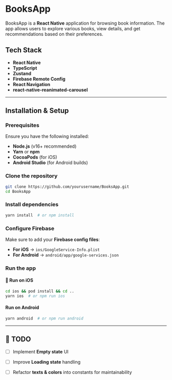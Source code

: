 # BooksApp

BooksApp is a **React Native** application for browsing book information. The app allows users to explore various books, view details, and get recommendations based on their preferences.

## Tech Stack
- **React Native**
- **TypeScript**
- **Zustand**
- **Firebase Remote Config**
- **React Navigation**
- **react-native-reanimated-carousel**

---

## Installation & Setup
### Prerequisites
Ensure you have the following installed:
- **Node.js** (v16+ recommended)
- **Yarn** or **npm**
- **CocoaPods** (for iOS)
- **Android Studio** (for Android builds)

### Clone the repository
```sh
git clone https://github.com/yourusername/BooksApp.git
cd BooksApp
```

### Install dependencies
```sh
yarn install  # or npm install
```

### Configure Firebase
Make sure to add your **Firebase config files**:
- **For iOS** → `ios/GoogleService-Info.plist`
- **For Android** → `android/app/google-services.json`

### Run the app
#### 📱 Run on iOS
```sh
cd ios && pod install && cd ..
yarn ios  # or npm run ios
```

#### Run on Android
```sh
yarn android  # or npm run android
```

---

## 📌 TODO
- [ ] Implement **Empty state** UI
- [ ] Improve **Loading state** handling
- [ ] Refactor **texts & colors** into constants for maintainability

